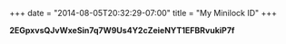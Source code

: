 ﻿+++
date = "2014-08-05T20:32:29-07:00"
title = "My Minilock ID"
+++



**2EGpxvsQJvWxeSin7q7W9Us4Y2cZeieNYT1EFBRvukiP7f**

